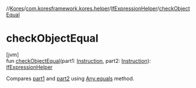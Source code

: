 //[Kores](../../../index.md)/[com.koresframework.kores.helper](../index.md)/[IfExpressionHelper](index.md)/[checkObjectEqual](check-object-equal.md)

# checkObjectEqual

[jvm]\
fun [checkObjectEqual](check-object-equal.md)(part1: [Instruction](../../com.koresframework.kores/-instruction/index.md), part2: [Instruction](../../com.koresframework.kores/-instruction/index.md)): [IfExpressionHelper](index.md)

Compares [part1](check-object-equal.md) and [part2](check-object-equal.md) using [Any.equals](https://kotlinlang.org/api/latest/jvm/stdlib/kotlin/-any/equals.html) method.
